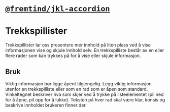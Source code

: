# [`@fremtind/jkl-accordion`](https://fremtind.github.io/jokul/components/accordion/)

# Trekkspillister
Trekkspillister lar oss presentere mer innhold på liten plass ved å vise informasjonen vise og skjule innhold selv. En trekkspilliste består av en eller flere rader som kan trykkes på for å vise eller skjule informasjon.

## Bruk
Viktig informasjon bør ligge åpent tilgjengelig. Legg viktig informasjon utenfor en trekkspilliste eller som en rad som er åpen som standard. Vinkeltegnet beskriver hva som skjer ved å trykke på listeelementet (pil ned for å åpne, pil opp for å lukke). Teksten på hver rad skal være klar, konsis og beskrive innholdet brukeren finner der.
